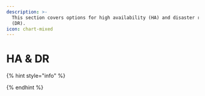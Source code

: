 ```yaml
---
description: >-
  This section covers options for high availability (HA) and disaster recovery
  (DR).
icon: chart-mixed
---
```


# HA & DR

{% hint style="info" %}

{% endhint %}
